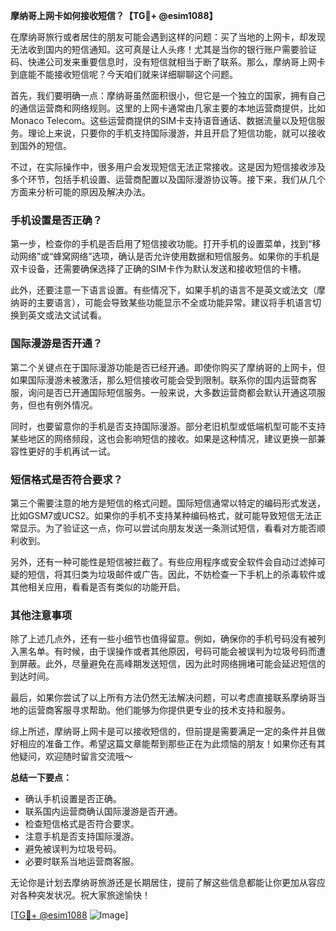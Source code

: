 **摩纳哥上网卡如何接收短信？【TG💪+ @esim1088】**

在摩纳哥旅行或者居住的朋友可能会遇到这样的问题：买了当地的上网卡，却发现无法收到国内的短信通知。这可真是让人头疼！尤其是当你的银行账户需要验证码、快递公司发来重要信息时，没有短信就相当于断了联系。那么，摩纳哥上网卡到底能不能接收短信呢？今天咱们就来详细聊聊这个问题。

首先，我们要明确一点：摩纳哥虽然面积很小，但它是一个独立的国家，拥有自己的通信运营商和网络规则。这里的上网卡通常由几家主要的本地运营商提供，比如Monaco Telecom。这些运营商提供的SIM卡支持语音通话、数据流量以及短信服务。理论上来说，只要你的手机支持国际漫游，并且开启了短信功能，就可以接收到国外的短信。

不过，在实际操作中，很多用户会发现短信无法正常接收。这是因为短信接收涉及多个环节，包括手机设置、运营商配置以及国际漫游协议等。接下来，我们从几个方面来分析可能的原因及解决办法。

### 手机设置是否正确？

第一步，检查你的手机是否启用了短信接收功能。打开手机的设置菜单，找到“移动网络”或“蜂窝网络”选项，确认是否允许使用数据和短信服务。如果你的手机是双卡设备，还需要确保选择了正确的SIM卡作为默认发送和接收短信的卡槽。

此外，还要注意一下语言设置。有些情况下，如果手机的语言不是英文或法文（摩纳哥的主要语言），可能会导致某些功能显示不全或功能异常。建议将手机语言切换到英文或法文试试看。

### 国际漫游是否开通？

第二个关键点在于国际漫游功能是否已经开通。即使你购买了摩纳哥的上网卡，但如果国际漫游未被激活，那么短信接收可能会受到限制。联系你的国内运营商客服，询问是否已开通国际短信服务。一般来说，大多数运营商都会默认开通这项服务，但也有例外情况。

同时，也要留意你的手机是否支持国际漫游。部分老旧机型或低端机型可能不支持某些地区的网络频段，这也会影响短信的接收。如果是这种情况，建议更换一部兼容性更好的手机再试一试。

### 短信格式是否符合要求？

第三个需要注意的地方是短信的格式问题。国际短信通常以特定的编码形式发送，比如GSM7或UCS2。如果你的手机不支持某种编码格式，就可能导致短信无法正常显示。为了验证这一点，你可以尝试向朋友发送一条测试短信，看看对方能否顺利收到。

另外，还有一种可能性是短信被拦截了。有些应用程序或安全软件会自动过滤掉可疑的短信，将其归类为垃圾邮件或广告。因此，不妨检查一下手机上的杀毒软件或其他相关应用，看看是否有类似的功能开启。

### 其他注意事项

除了上述几点外，还有一些小细节也值得留意。例如，确保你的手机号码没有被列入黑名单。有时候，由于误操作或者其他原因，号码可能会被误判为垃圾号码而遭到屏蔽。此外，尽量避免在高峰期发送短信，因为此时网络拥堵可能会延迟短信的到达时间。

最后，如果你尝试了以上所有方法仍然无法解决问题，可以考虑直接联系摩纳哥当地的运营商客服寻求帮助。他们能够为你提供更专业的技术支持和服务。

综上所述，摩纳哥上网卡是可以接收短信的，但前提是需要满足一定的条件并且做好相应的准备工作。希望这篇文章能帮到那些正在为此烦恼的朋友！如果你还有其他疑问，欢迎随时留言交流哦～

**总结一下要点：**
- 确认手机设置是否正确。
- 联系国内运营商确认国际漫游是否开通。
- 检查短信格式是否符合要求。
- 注意手机是否支持国际漫游。
- 避免被误判为垃圾号码。
- 必要时联系当地运营商客服。

无论你是计划去摩纳哥旅游还是长期居住，提前了解这些信息都能让你更加从容应对各种突发状况。祝大家旅途愉快！

[[TG💪+ @esim1088](https://t.me/s/esim1088) ![Image](https://i.postimg.cc/4NQfJmqS/Snipaste-2025-05-13-00-14-12.png)]